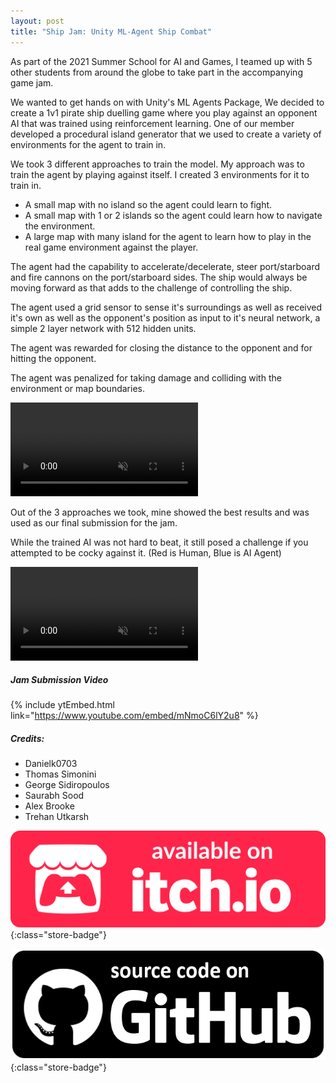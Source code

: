 ```yaml
---
layout: post
title: "Ship Jam: Unity ML-Agent Ship Combat"
---
```


As part of the 2021 Summer School for AI and Games, I teamed up with 5 other students from around the globe to take part in the accompanying game jam. 

We wanted to get hands on with Unity's ML Agents Package, We decided to create a 1v1 pirate ship duelling game where you play against an opponent AI that was trained using reinforcement learning. One of our member developed a procedural island generator that we used to create a variety of environments for the agent to train in.

We took 3 different approaches to train the model. My approach was to train the agent by playing against itself. I created 3 environments for it to train in.
- A small map with no island so the agent could learn to fight.
- A small map with 1 or 2 islands so the agent could learn how to navigate the environment.
- A large map with many island for the agent to learn how to play in the real game environment against the player.

The agent had the capability to accelerate/decelerate, steer port/starboard and fire cannons on the port/starboard sides. The ship would always be moving forward as that adds to the challenge of controlling the ship.

The agent used a grid sensor to sense it's surroundings as well as received it's own as well as the opponent's position as input to it's neural network, a simple 2 layer network with 512 hidden units.

The agent was rewarded for closing the distance to the opponent and for hitting the opponent.

The agent was penalized for taking damage and colliding with the environment or map boundaries.

<video autoplay muted loop class="post-video">
      <source src="/assets/media/shipjam_training_vid.mp4" type="video/mp4">
</video>

Out of the 3 approaches we took, mine showed the best results and was used as our final submission for the jam.

While the trained AI was not hard to beat, it still posed a challenge if you attempted to be cocky against it. (Red is Human, Blue is AI Agent)

<video autoplay muted loop class="post-video">
      <source src="/assets/media/shipjam_gameplay_vid.mp4" type="video/mp4">
</video>

##### Jam Submission Video

{% include ytEmbed.html link="https://www.youtube.com/embed/mNmoC6lY2u8" %}

##### Credits:

- Danielk0703
- Thomas Simonini
- George Sidiropoulos
- Saurabh Sood
- Alex Brooke
- Trehan Utkarsh


[![itch.io Store Link](/assets/media/itch-store-badge.svg)](https://danielk0703.itch.io/ship-jam){:class="store-badge"}

[![Github Link](/assets/media/github-badge.png)](https://github.com/Danielk0703/Game-AI-School-2021-AI-Game-Jam){:class="store-badge"}     